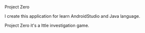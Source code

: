 Project Zero

I create this application for learn AndroidStudio and Java language. 

Project Zero it's a lttle investigation game.
